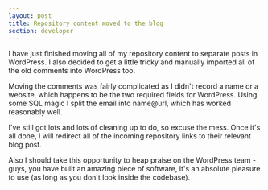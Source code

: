 ```yaml
---
layout: post
title: Repository content moved to the blog
section: developer
---
```

I have just finished moving all of my repository content to separate posts in WordPress. I also decided to get a little tricky and manually imported all of the old comments into WordPress too.

Moving the comments was fairly complicated as I didn't record a name or a website, which happens to be the two required fields for WordPress. Using some SQL magic I split the email into name@url, which has worked reasonably well.

I've still got lots and lots of cleaning up to do, so excuse the mess. Once it's all done, I will redirect all of the incoming repository links to their relevant blog post.

Also I should take this opportunity to heap praise on the WordPress team - guys, you have built an amazing piece of software, it's an absolute pleasure to use (as long as you don't look inside the codebase).